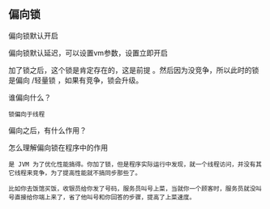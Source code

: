 ## 偏向锁

偏向锁默认开启

偏向锁默认延迟，可以设置vm参数，设置立即开启

加了锁之后，这个锁是肯定存在的，这是前提 。然后因为没竞争，所以此时的锁是偏向 /轻量锁 ，如果有竞争，锁会升级。

谁偏向什么？

    锁偏向于线程

偏向之后，有什么作用？

怎么理解偏向锁在程序中的作用

    是 JVM 为了优化性能搞得。你加了锁，但是程序实际运行中发现，就一个线程访问，并没有其它线程来竞争，为了提高性能就不搞同步那些了。

    比如你去饭馆买饭，收银员给你发了号码，服务员叫号上菜，当就你一个顾客时，服务员就没叫号直接给你端上来了，省了他叫号和你回答的步骤，提高了上菜速度。

